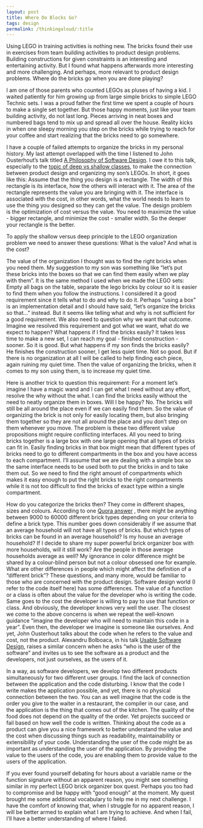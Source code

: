 ```yaml
---
layout: post
title: Where Do Blocks Go?
tags: design
permalink: /thinkingaloud/:title
---
```


Using LEGO in training activities is nothing new. The bricks found their use in exercises from team building activities to product design problems. Building constructions for given constraints is an interesting and entertaining activity. But I found what happens afterwards more interesting and more challenging. And perhaps, more relevant to product design problems. Where do the bricks go when you are done playing?

I am one of those parents who counted LEGOs as pluses of having a kid. I waited patiently for him growing up from large simple bricks to simple LEGO Technic sets. I was a proud father the first time we spent a couple of hours to make a single set together. But those happy moments, just like your team building activity, do not last long. Pieces arriving in neat boxes and numbered bags tend to mix up and spread all over the house. Reality kicks in when one sleepy morning you step on the bricks while trying to reach for your coffee and start realizing that the bricks need to go somewhere.

I have a couple of failed attempts to organize the bricks in my personal history. My last attempt overlapped with the time I listened to John Ousterhout’s talk titled [A Philosophy of Software Design](https://www.youtube.com/watch?v=bmSAYlu0NcY). I owe it to this talk, especially to the [topic of deep vs shallow classes](https://www.youtube.com/watch?v=bmSAYlu0NcY&t=13m10s), to make the connection between product design and organizing my son’s LEGOs. In short, it goes like this: Assume that the thing you design is a rectangle. The width of this rectangle is its interface, how the others will interact with it. The area of the rectangle represents the value you are bringing with it. The interface is associated with the cost, in other words, what the world needs to learn to use the thing you designed so they can get the value. The design problem is the optimization of cost versus the value. You need to maximize the value - bigger rectangle, and minimize the cost - smaller width. So the deeper your rectangle is the better.

To apply the shallow versus deep principle to the LEGO organization problem we need to answer these questions: What is the value? And what is the cost?

The value of the organization I thought was to find the right bricks when you need them. My suggestion to my son was something like “let’s put these bricks into the boxes so that we can find them easily when we play with them”. It is the same method I used when we made the LEGO sets: Empty all bags on the table, separate the lego bricks by colour so it is easier to find them when you follow the instructions. I considered it a good requirement since it tells what to do and why to do it. Perhaps “using a box” is an implementation detail and I should have said, “let’s organize the bricks so that…” instead. But it seems like telling what and why is not sufficient for a good requirement. We also need to question why we want that outcome. Imagine we resolved this requirement and got what we want, what do we expect to happen? What happens if I find the bricks easily? It takes less time to make a new set, I can reach my goal - finished construction - sooner. So it is good. But what happens if my son finds the bricks easily? He finishes the construction sooner, I get less quiet time. Not so good. But if there is no organization at all I will be called to help finding each piece, again ruining my quiet time. Then the value of organizing the bricks, when it comes to my son using them, is to increase my quiet time.

Here is another trick to question this requirement: For a moment let’s imagine I have a magic wand and I can get what I need without any effort, resolve the why without the what. I can find the bricks easily without the need to neatly organize them in boxes. Will I be happy? No. The bricks will still be all around the place even if we can easily find them. So the value of organizing the brick is not only for easily locating them, but also bringing them together so they are not all around the place and you don’t step on them whenever you move.
The problem is these two different value propositions might require conflicting interfaces. All you need to bring bricks together is a large box with one large opening that all types of bricks can fit in. Easily finding bricks in that box might mean that different types of bricks need to go to different compartments in the box and you have access to each compartment. I’ll assume that we are dealing with a simple box so the same interface needs to be used both to put the bricks in and to take them out. So we need to find the right amount of compartments which makes it easy enough to put the right bricks to the right compartments while it is not too difficult to find the bricks of exact type within a single compartment.

How do you categorize the bricks then? They come in different shapes, sizes and colours. According to one [Quora answer](https://www.quora.com/How-many-types-of-LEGO-bricks-parts-are-there?share=1) , there might be anything between 9000 to 60000 different brick types depending on your criteria to define a brick type. This number goes down considerably if we assume that an average household will not have all types of bricks. But which types of bricks can be found in an average household? Is my house an average household? If I decide to share my super powerful brick organizer box with more households, will it still work? Are the people in those average households average as well? My ignorance in color difference might be shared by a colour-blind person but not a colour obsessed one for example. What are other differences in people which might affect the definition of a “different brick”?
These questions, and many more, would be familiar to those who are concerned with the product design. Software design world (I refer to the code itself here) has some differences. The value of a function or a class is often about the value for the developer who is writing the code. Same goes to the cost the developer is willing to pay to use that function or class. And obviously, the developer knows very well the user. The closest we come to the above concerns is when we repeat the well-known guidance “imagine the developer who will need to maintain this code in a year”. Even then, the developer we imagine is someone like ourselves. 
And yet, John Ousterhout talks about the code when he refers to the value and cost, not the product. Alexandru Bolboaca, in his talk [Usable Software Design](https://youtu.be/enkqMu8gZSY), raises a similar concern when he asks “who is the user of the software” and invites us to see the software as a product and the developers, not just ourselves, as the users of it.

In a way, as software developers, we develop two different products simultaneously for two different user groups. I find the lack of connection between the application and the code disturbing. I know that the code I write makes the application possible, and yet, there is no physical connection between the two. You can as well imagine that the code is the order you give to the waiter in a restaurant, the compiler in our case, and the application is the thing that comes out of the kitchen. The quality of the food does not depend on the quality of the order. Yet projects succeed or fail based on how well the code is written. Thinking about the code as a product can give you a nice framework to better understand the value and the cost when discussing things such as readability, maintainability or extensibility of your code. Understanding the user of the code might be as important as understanding the user of the application. By providing the value to the users of the code, you are enabling them to provide value to the users of the application. 

If you ever found yourself debating for hours about a variable name or the function signature without an apparent reason, you might see something similar in my perfect LEGO brick organizer box quest. Perhaps you too had to compromise and be happy with “good enough” at the moment. My quest brought me some additional vocabulary to help me in my next challenge. I have the comfort of knowing that, when I struggle for no apparent reason, I will be better armed to explain what I am trying to achieve. And when I fail, I’ll have a better understanding of where I failed.
